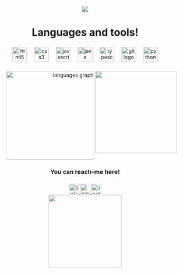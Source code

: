 <div align="center">
<img max-widht="800" src="https://cdn.discordapp.com/attachments/1123060814715306065/1125995871113330688/Arcade_Gamer_1.png?width=936&height=468"/>
</div>


<h1 align="center">Languages and tools!</h1>

###

<div align="center">
  <img src="https://cdn.jsdelivr.net/gh/devicons/devicon/icons/html5/html5-plain.svg" height="40" alt="html5 logo"  />
  <img width="12" />
  <img src="https://cdn.simpleicons.org/css3/1572B6" height="40" alt="css3 logo"  />
  <img width="12" />
  <img src="https://cdn.jsdelivr.net/gh/devicons/devicon/icons/javascript/javascript-plain.svg" height="40" alt="javascript logo"  />
  <img width="12" />
  <img src="https://cdn.jsdelivr.net/gh/devicons/devicon/icons/java/java-original.svg" height="40" alt="java logo"  />
  <img width="12" />
  <img src="https://cdn.jsdelivr.net/gh/devicons/devicon/icons/typescript/typescript-plain.svg" height="40" alt="typescript logo"  />
  <img width="12" />
  <img src="https://cdn.jsdelivr.net/gh/devicons/devicon/icons/git/git-original.svg" height="40" alt="git logo"  />
  <img width="12" />
  <img src="https://cdn.jsdelivr.net/gh/devicons/devicon/icons/python/python-original.svg" height="40" alt="python logo"  />
</div>

###

<img align="right" height="224" src="https://cdn.discordapp.com/attachments/1108149729256275968/1124496197705543841/download20230605212551.png"  />

###

<div align="right">
  <img src="https://github-readme-stats.vercel.app/api/top-langs?username=froginha&locale=en&hide_title=false&layout=compact&card_width=320&langs_count=10&theme=dracula&hide_border=true&order=2" height="242" alt="languages graph"  />
</div>

###

<h3 align="center">You can reach-me here!</h3>

###

<div align="center">
  <a href="https://www.linkedin.com/in/bruna-carrassai-da-silva-234852232/" target="_blank">
    <img src="https://img.shields.io/static/v1?message=LinkedIn&logo=linkedin&label=&color=0077B5&logoColor=white&labelColor=&style=flat" height="27" alt="linkedin logo"  />
  </a>
  <a href="mailto:carrassaibruna@gmail.com" target="_blank">
    <img src="https://img.shields.io/static/v1?message=Gmail&logo=gmail&label=&color=D14836&logoColor=white&labelColor=&style=flat" height="27" alt="gmail logo"  />
  </a>
  <a href="https://www.instagram.com/froginha/" target="_blank">
    <img src="https://img.shields.io/static/v1?message=Instagram&logo=instagram&label=&color=E4405F&logoColor=white&labelColor=&style=flat" height="27" alt="instagram logo"  />
  </a>
</div>

<div align="center">
  <img height="200" src="https://user-images.githubusercontent.com/66454964/174484002-30687fa7-b429-49ce-a08e-4fec77c39608.gif"  />
</div>

###
###
